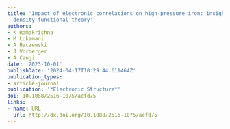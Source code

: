 ```yaml
---
title: 'Impact of electronic correlations on high-pressure iron: insights from time-dependent
  density functional theory'
authors:
- K Ramakrishna
- M Lokamani
- A Baczewski
- J Vorberger
- A Cangi
date: '2023-10-01'
publishDate: '2024-04-17T10:29:44.611464Z'
publication_types:
- article-journal
publication: '*Electronic Structure*'
doi: 10.1088/2516-1075/acfd75
links:
- name: URL
  url: http://dx.doi.org/10.1088/2516-1075/acfd75
---
```

